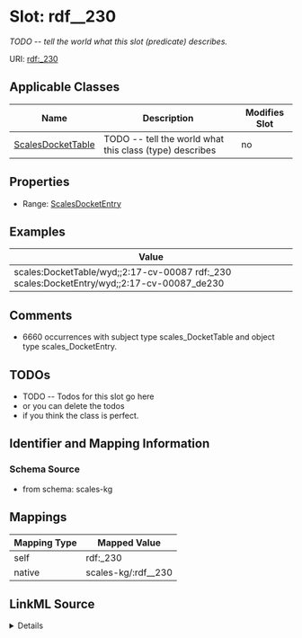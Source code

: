 

# Slot: rdf__230


_TODO -- tell the world what this slot (predicate) describes._





URI: [rdf:_230](http://www.w3.org/1999/02/22-rdf-syntax-ns#_230)



<!-- no inheritance hierarchy -->





## Applicable Classes

| Name | Description | Modifies Slot |
| --- | --- | --- |
| [ScalesDocketTable](../classes/ScalesDocketTable.md) | TODO -- tell the world what this class (type) describes |  no  |







## Properties

* Range: [ScalesDocketEntry](../classes/ScalesDocketEntry.md)






## Examples

| Value |
| --- |
| scales:DocketTable/wyd;;2:17-cv-00087 rdf:_230 scales:DocketEntry/wyd;;2:17-cv-00087_de230 |

## Comments

* 6660 occurrences with subject type scales_DocketTable and object type scales_DocketEntry.

## TODOs

* TODO -- Todos for this slot go here
* or you can delete the todos
* if you think the class is perfect.

## Identifier and Mapping Information







### Schema Source


* from schema: scales-kg




## Mappings

| Mapping Type | Mapped Value |
| ---  | ---  |
| self | rdf:_230 |
| native | scales-kg/:rdf__230 |




## LinkML Source

<details>
```yaml
name: rdf__230
description: TODO -- tell the world what this slot (predicate) describes.
todos:
- TODO -- Todos for this slot go here
- or you can delete the todos
- if you think the class is perfect.
comments:
- 6660 occurrences with subject type scales_DocketTable and object type scales_DocketEntry.
examples:
- value: scales:DocketTable/wyd;;2:17-cv-00087 rdf:_230 scales:DocketEntry/wyd;;2:17-cv-00087_de230
from_schema: scales-kg
rank: 1000
slot_uri: rdf:_230
alias: rdf__230
domain_of:
- scales_DocketTable
range: scales_DocketEntry

```
</details>